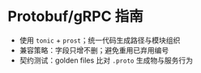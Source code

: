 # Protobuf/gRPC 指南

- 使用 `tonic` + `prost`；统一代码生成路径与模块组织
- 兼容策略：字段只增不删；避免重用已弃用编号
- 契约测试：golden files 比对 `.proto` 生成物与服务行为
